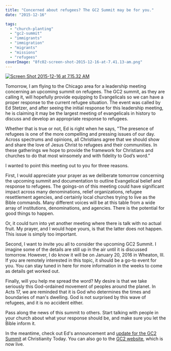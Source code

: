 ```yaml
---
title: "Concerned about refugees? The GC2 Summit may be for you."
date: "2015-12-16"

tags: 
  - "church-planting"
  - "gc2-summit"
  - "immigrants"
  - "immigration"
  - "migrants"
  - "missions"
  - "refugees"
coverImage: "8fc02-screen-shot-2015-12-16-at-7.41.13-am.png"
---
```


[![Screen Shot 2015-12-16 at 7.15.32 AM](images/77e7d-screen-shot-2015-12-16-at-7.15.32-am.png)](http://www.gc2summit.com/?page_id=4484)

Tomorrow, I am flying to the Chicago area for a leadership meeting concerning an upcoming summit on refugees. The GC2 summit, as they are calling it, will hopefully provide equipping to Evangelicals so we can have a proper response to the current refugee situation. The event was called by Ed Stetzer, and after seeing the initial response for this leadership meeting, he is claiming it may be the largest meeting of evangelicals in history to discuss and develop an appropriate response to refugees.

Whether that is true or not, Ed is right when he says, "The presence of refugees is one of the more compelling and pressing issues of our day. Across spectrums and opinions, all Christians agree that we should show and share the love of Jesus Christ to refugees and their communities. In these gatherings we hope to provide the framework for Christians and churches to do that most winsomely and with fidelity to God’s word.”

I wanted to point this meeting out to you for three reasons.

First, I would appreciate your prayer as we deliberate tomorrow concerning the upcoming summit and documentation to outline Evangelical belief and response to refugees. The goings-on of this meeting could have significant impact across many denominations, relief organizations, refugee resettlement agencies, and certainly local churches trying to live as the Bible commands. Many different voices will be at this table from a wide array of institutions, denominations, and agencies. There is the potential for good things to happen.

Or, it could turn into yet another meeting where there is talk with no actual fruit. My prayer, and I would hope yours, is that the latter does not happen. This issue is simply too important.

Second, I want to invite you all to consider the upcoming GC2 Summit. I imagine some of the details are still up in the air until it is discussed tomorrow. However, I do know it will be on January 20, 2016 in Wheaton, Ill. If you are remotely interested in this topic, it should be a go-to event for you. You can stay tuned in here for more information in the weeks to come as details get worked out.

Finally, will you help me spread the word? My desire is that we take seriously this God-ordained movement of peoples around the planet. In Acts 17, we are reminded that it is God who determines the times and boundaries of man's dwelling. God is not surprised by this wave of refugees, and it is no accident either.

Pass along the news of this summit to others. Start talking with people in your church about what your response should be, and make sure you let the Bible inform it.

In the meantime, check out Ed's announcement and [update for the GC2 Summit](http://www.christianitytoday.com/edstetzer/2015/december/update-on-gc2-summit.html) at Christianity Today. You can also go to the [GC2 website](http://www.gc2summit.com/?page_id=4484), which is now live.
